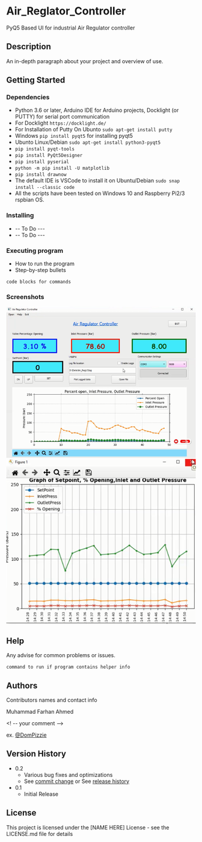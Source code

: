 # Air_Reglator_Controller
PyQ5 Based UI for industrial Air Regulator controller

## Description

An in-depth paragraph about your project and overview of use.

## Getting Started

### Dependencies

* Python 3.6 or later, Arduino IDE for Arduino projects, Docklight (or PUTTY) for serial port communication
* For Docklight ``` https://docklight.de/ ```
* For Installation of Putty On Ubunto ```sudo apt-get install putty``` 
* Windows ```pip install pyqt5``` for installing pyqt5
* Ubunto Linux/Debian ```sudo apt-get install python3-pyqt5 ```
* ```pip install pyqt-tools```
* ```pip install PyQt5Designer```
* ```pip install pyserial ```
* ```python -m pip install -U matplotlib```
* ```pip install drawnow```
* The default IDE is VSCode to install it on Ubuntu/Debian ```sudo snap install --classic code```
* All the scripts have been tested on Windows 10 and Raspberry Pi2/3 rspbian OS.

### Installing

* -- To Do ---
* -- To Do ---

### Executing program

* How to run the program
* Step-by-step bullets
```
code blocks for commands
```

### Screenshots

![](https://github.com/MF-Ahmed/Air_Reglator_Controller/blob/main/Screenshots/Screenshot_2.png)
![](https://github.com/MF-Ahmed/Air_Reglator_Controller/blob/main/Screenshots/Screenshot_3.png)


## Help

Any advise for common problems or issues.
```
command to run if program contains helper info
```

## Authors

Contributors names and contact info

Muhammad Farhan Ahmed

 <! -- your comment -->


ex. [@DomPizzie](https://twitter.com/dompizzie)

## Version History

* 0.2
    * Various bug fixes and optimizations
    * See [commit change]() or See [release history]()
* 0.1
    * Initial Release

## License

This project is licensed under the [NAME HERE] License - see the LICENSE.md file for details
